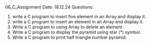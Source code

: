 06_C_Assignment
Date: 18.12.24
Questions:
1. write a C program to insert five element in an Array and display it.
2. write a C program to insert an element in an Array and display it.
3. Write a C program to using Array to delete an element.
4. Write a C program to display the pyramid using star (*) symbol.
5. Write a C program to print half triangle number pyramid. 